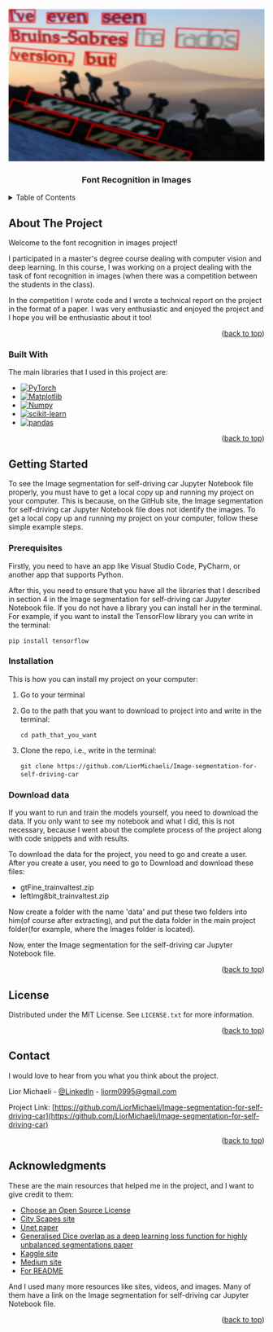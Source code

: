 <!-- Improved compatibility of back to top link: See: https://github.com/othneildrew/Best-README-Template/pull/73 -->
<a name="readme-top"></a>
<!--
*** Thanks for checking out the Best-README-Template. If you have a suggestion
*** that would make this better, please fork the repo and create a pull request
*** or simply open an issue with the tag "enhancement".
*** Don't forget to give the project a star!
*** Thanks again! Now go create something AMAZING! :D
-->


<!-- PROJECT LOGO -->
<br />
<div align="center">
  <a href="https://github.com/LiorMichaeli/Font-Recognition-in-Images">
    <img src="Images for README/README Logo.png" alt="Logo" width="600" height="300">
  </a>
  <h3 align="center">Font Recognition in Images</h3>
</div>



<!-- TABLE OF CONTENTS -->
<details>
  <summary>Table of Contents</summary>
  <ol>
    <li>
      <a href="#about-the-project">About The Project</a>
      <ul>
        <li><a href="#built-with">Built With</a></li>
      </ul>
    </li>
    <li>
      <a href="#getting-started">Getting Started</a>
      <ul>
        <li><a href="#prerequisites">Prerequisites</a></li>
        <li><a href="#installation">Installation</a></li>
        <li><a href="#Download-data">Download data</a></li>
      </ul>
    </li>
    <li><a href="#license">License</a></li>
    <li><a href="#contact">Contact</a></li>
    <li><a href="#acknowledgments">Acknowledgments</a></li>
  </ol>
</details>



<!-- ABOUT THE PROJECT -->
## About The Project

Welcome to the font recognition in images project!

I participated in a master's degree course dealing with computer vision and deep learning.
In this course, I was working on a project dealing with the task of font recognition in images (when there was a competition between the students in the class).

In the competition I wrote code and I wrote a technical report on the project in the format of a paper.
I was very enthusiastic and enjoyed the project and I hope you will be enthusiastic about it too!

<p align="right">(<a href="#readme-top">back to top</a>)</p>



### Built With

The main libraries that I used in this project are:

* [![PyTorch][PyTorch.js]][PyTorch-url]
* [![Matplotlib][Matplotlib.js]][Matplotlib-url]
* [![Numpy][Numpy.js]][Numpy-url]
* [![scikit-learn][scikit-learn.js]][scikit-learn-url]
* [![pandas][pandas.js]][pandas-url]

<p align="right">(<a href="#readme-top">back to top</a>)</p>



<!-- GETTING STARTED -->
## Getting Started

To see the Image segmentation for self-driving car Jupyter Notebook file properly, you must have to get a local copy up and running my project on your computer.
This is because, on the GitHub site, the Image segmentation for self-driving car Jupyter Notebook file does not identify the images.
To get a local copy up and running my project on your computer, follow these simple example steps.

### Prerequisites

Firstly, you need to have an app like Visual Studio Code, PyCharm, or another app that supports Python.

After this, you need to ensure that you have all the libraries that I described in section 4 in the Image segmentation for self-driving car Jupyter Notebook file.
If you do not have a library you can install her in the terminal.
For example, if you want to install the TensorFlow library you can write in the terminal:

```
pip install tensorflow
```

### Installation

This is how you can install my project on your computer:

1. Go to your terminal

2. Go to the path that you want to download to project into and write in the terminal:
   ```
   cd path_that_you_want
   ```

3. Clone the repo, i.e., write in the terminal:
   ```
   git clone https://github.com/LiorMichaeli/Image-segmentation-for-self-driving-car
   ```

### Download data

If you want to run and train the models yourself, you need to download the data.
If you only want to see my notebook and what I did, this is not necessary,
because I went about the complete process of the project along with code snippets and with results.

To download the data for the project, you need to go and create a user.
After you create a user, you need to go to Download and download these files:
* gtFine_trainvaltest.zip
* leftImg8bit_trainvaltest.zip

Now create a folder with the name 'data' and put these two folders into him(of course after extracting),
and put the data folder in the main project folder(for example, where the Images folder is located).


Now, enter the Image segmentation for the self-driving car Jupyter Notebook file.

<p align="right">(<a href="#readme-top">back to top</a>)</p>

<!-- LICENSE -->
## License

Distributed under the MIT License. See `LICENSE.txt` for more information.

<p align="right">(<a href="#readme-top">back to top</a>)</p>



<!-- CONTACT -->
## Contact

I would love to hear from you what you think about the project.

Lior Michaeli - [@LinkedIn](https://www.linkedin.com/in/liormichaeli/) - liorm0995@gmail.com

Project Link: [https://github.com/LiorMichaeli/Image-segmentation-for-self-driving-car](https://github.com/LiorMichaeli/Image-segmentation-for-self-driving-car)
<p align="right">(<a href="#readme-top">back to top</a>)</p>



<!-- ACKNOWLEDGMENTS -->
## Acknowledgments

These are the main resources that helped me in the project, and I want to give credit to them:

* [Choose an Open Source License](https://choosealicense.com)
* [City Scapes site](https://www.cityscapes-dataset.com/dataset-overview/#features)
* [Unet paper](https://arxiv.org/pdf/1505.04597.pdf)
* [Generalised Dice overlap as a deep learning loss function for highly unbalanced segmentations paper](https://arxiv.org/pdf/1707.03237v3.pdf)
* [Kaggle site](https://www.kaggle.com/datasets)
* [Medium site](https://medium.com/)
* [For README](https://github.com/othneildrew/Best-README-Template/tree/master#readme-top)

And I used many more resources like sites, videos, and images. Many of them have a link on the Image segmentation for self-driving car Jupyter Notebook file.
  
<p align="right">(<a href="#readme-top">back to top</a>)</p>



<!-- MARKDOWN LINKS & IMAGES -->
<!-- https://www.markdownguide.org/basic-syntax/#reference-style-links -->
[PyTorch.js]: https://img.shields.io/badge/PyTorch-%23EE4C2C.svg?style=for-the-badge&logo=PyTorch&logoColor=white
[PyTorch-url]: https://pytorch.org/
[Matplotlib.js]: https://img.shields.io/badge/Matplotlib-3776AB?style=for-the-badge&logo=matplotlib&logoColor=white
[Matplotlib-url]: https://matplotlib.org/
[Numpy.js]: https://img.shields.io/badge/NumPy-013243?style=for-the-badge&logo=numpy&logoColor=white
[Numpy-url]: https://numpy.org/
[scikit-learn.js]: https://img.shields.io/badge/scikit--learn-%23F7931E.svg?style=for-the-badge&logo=scikit-learn&logoColor=white
[scikit-learn-url]: https://scikit-learn.org/stable/
[pandas.js]: https://img.shields.io/badge/pandas-%23150458.svg?style=for-the-badge&logo=pandas&logoColor=white
[pandas-url]: https://pandas.pydata.org/

